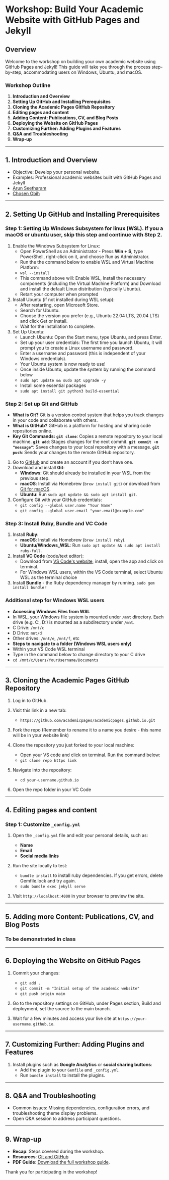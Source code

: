 
# Workshop: Build Your Academic Website with GitHub Pages and Jekyll

## Overview
Welcome to the workshop on building your own academic website using GitHub Pages and Jekyll! This guide will take you through the process step-by-step, accommodating users on Windows, Ubuntu, and macOS.

### Workshop Outline
1. **Introduction and Overview**
2. **Setting Up GitHub and Installing Prerequisites**
3. **Cloning the Academic Pages GitHub Repository**
4. **Editing pages and content**
5. **Adding Content: Publications, CV, and Blog Posts**
6. **Deploying the Website on GitHub Pages**
7. **Customizing Further: Adding Plugins and Features**
8. **Q&A and Troubleshooting**
9. **Wrap-up**

---

## 1. Introduction and Overview
- Objective: Develop your personal website.
- Examples: Professional academic websites built with GitHub Pages and Jekyll
- [Arun Seetharam](https://aseetharam.github.io/)
- [Chosen Obih](https://chosenobih.github.io/)

---

## 2. Setting Up GitHub and Installing Prerequisites

### Step 1: Setting Up Windows Subsystem for linux (WSL). If you a macOS or ubuntu user, skip this step and continue with Step 2.
1. Enable the Windows Subsystem for Linux:
   - Open PowerShell as an Administrator - Press **Win + S**, type PowerShell, right-click on it, and choose Run as Administrator.
   - Run the the command below to enable WSL and Virtual Machine Platform:
   - `wsl --install`
   - This command above will: Enable WSL, Install the necessary components (including the Virtual Machine Platform) and Download and install the default Linux distribution (typically Ubuntu).
   - Retart your computer when prompted
2. Install Ubuntu (if not installed during WSL setup):
   - After restarting, open Microsoft Store.
   - Search for Ubuntu.
   - Choose the version you prefer (e.g., Ubuntu 22.04 LTS, 20.04 LTS) and click Get or Install.
   - Wait for the installation to complete.
3. Set Up Ubuntu:
   - Launch Ubuntu: Open the Start menu, type Ubuntu, and press Enter.
   - Set up your user credentials: The first time you launch Ubuntu, it will prompt you to create a Linux username and password.
   - Enter a username and password (this is independent of your Windows credentials).
   - Your Ubuntu system is now ready to use!
   - Once inside Ubuntu, update the system by running the command below
   - `sudo apt update && sudo apt upgrade -y`
   - Install some essential packages
   - `sudo apt install git python3 build-essential`

### Step 2: Set up Git and GitHub
   - **What is Git?** Git is a version control system that helps you track changes in your code and collaborate with others.
   - **What is GitHub?** GitHub is a platform for hosting and sharing code repositories online.
   - **Key Git Commands:**
	**`git clone`**: Copies a remote repository to your local machine.
	**`git add`**: Stages changes for the next commit.
	**`git commit -m "message"`**: Saves changes to your local repository with a message.
	**`git push`**: Sends your changes to the remote GitHub repository.

1. Go to [GitHub](https://github.com) and create an account if you don’t have one.
2. Download and install **Git**:
   - **Windows**: Git should already be installed in your WSL from the previous step.
   - **macOS**: Install via Homebrew (`brew install git`) or download from [Git for macOS](https://git-scm.com/download/mac).
   - **Ubuntu**: Run `sudo apt update && sudo apt install git`.
3. Configure Git with your GitHub credentials:
   - `git config --global user.name "Your Name"`
   - `git config --global user.email "your.email@example.com"`

### Step 3: Install Ruby, Bundle and VC Code
1. Install **Ruby**:
   - **macOS**: Install via Homebrew (`brew install ruby`).
   - **Ubuntu/Windows_WSL**: Run `sudo apt update && sudo apt install ruby-full`.
2. Install **VC Code** (code/text editor):
   - Download from [VS Code's website](https://code.visualstudio.com/), install, open the app and click on terminal.
   - For Windows WSL users, within the VS Code terminal, select Ubuntu WSL as the terminal choice
3. Install **Bundle** - the Ruby dependency manager by running.
   `sudo gem install bundler`
   
### Additional step for Windows WSL users
   - **Accessing Windows Files from WSL**
   - In WSL, your Windows file system is mounted under `/mnt` directory. Each drive (e.g. C:, D:) is mounted as a subdirectory under `/mnt`.
   - C Drive: `/mnt/c`
   - D Drive: `mnt/d`
   - Other drives: `/mnt/e`, `/mnt/f`, etc
   - **Steps to navigate to a folder (Windows WSL users only)**
   - Within your VS Code WSL terminal
   - Type in the command below to change directory to your C drive
   - `cd /mnt/c/Users/YourUsername/Documents`
---


## 3. Cloning the Academic Pages GitHub Repository

1. Log in to GitHub.
2. Visit this link in a new tab:
   - `https://github.com/academicpages/academicpages.github.io.git`

3. Fork the repo (Remember to rename it to a name you desire - this name will be in your website link)
4. Clone the repository you just forked to your local machine:
   - Open your VS code and click on terminal. Run the command below:
   - `git clone repo https link`
5. Navigate into the repository:
   - `cd your-username.github.io`
6. Open the repo folder in your VC Code

---

## 4. Editing pages and content

### Step 1: Customize `_config.yml`
1. Open the `_config.yml` file and edit your personal details, such as:
   - **Name**
   - **Email**
   - **Social media links**
2. Run the site locally to test:
   - `bundle install`  to install ruby dependencies. If you get errors, delete Gemfile.lock and try again.
   - `sudo bundle exec jekyll serve`

3. Visit `http://localhost:4000` in your browser to preview the site.

---

## 5. Adding more Content: Publications, CV, and Blog Posts

### To be demonstrated in class

---

## 6. Deploying the Website on GitHub Pages

1. Commit your changes:
   - `git add .`
   - `git commit -m "Initial setup of the academic website"`
   - `git push origin main`

2. Go to the repository settings on GitHub, under Pages section, Build and deployment, set the source to the main branch. 
3. Wait for a few minutes and access your live site at `https://your-username.github.io`.

---

## 7. Customizing Further: Adding Plugins and Features

1. Install plugins such as **Google Analytics** or **social sharing buttons**:
   - Add the plugin to your `Gemfile` and `_config.yml`.
   - Run `bundle install` to install the plugins.

---

## 8. Q&A and Troubleshooting
- Common issues: Missing dependencies, configuration errors, and troubleshooting theme display problems.
- Open Q&A session to address participant questions.

---

## 9. Wrap-up
- **Recap**: Steps covered during the workshop.
- **Resources**: [Git and GitHub](https://foss.cyverse.org/05_version_control/)
- **PDF Guide**: [Download the full workshop guide](https://drive.google.com/uc?export=download&id=1X-67QGOs_uLPocsGHISzn1BUluYTL2ey).

Thank you for participating in the workshop!